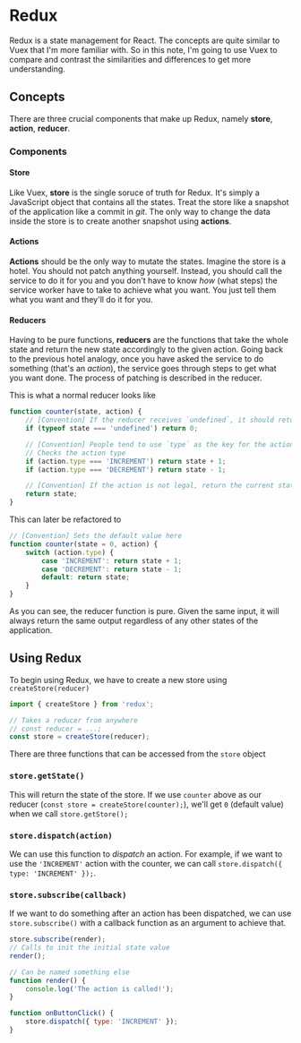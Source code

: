 # Redux

Redux is a state management for React. The concepts are quite similar to Vuex that I'm more familiar with. So in this note, I'm going to use Vuex to compare and contrast the similarities and differences to get more understanding.

## Concepts

There are three crucial components that make up Redux, namely **store**, **action**, **reducer**.

### Components

#### Store

Like Vuex, **store** is the single soruce of truth for Redux. It's simply a JavaScript object that contains all the states. Treat the store like a snapshot of the application like a commit in *git*. The only way to change the data inside the store is to create another snapshot using **actions**.

#### Actions

**Actions** should be the only way to mutate the states. Imagine the store is a hotel. You should not patch anything yourself. Instead, you should call the service to do it for you and you don't have to know *how* (what steps) the service worker have to take to achieve what you want. You just tell them what you want and they'll do it for you.

#### Reducers

Having to be pure functions, **reducers** are the functions that take the whole state and return the new state accordingly to the given action. Going back to the previous hotel analogy, once you have asked the service to do something (that's an *action*), the service goes through steps to get what you want done. The process of patching is described in the reducer.

This is what a normal reducer looks like

```javascript
function counter(state, action) {
    // [Convention] If the reducer receives `undefined`, it should return what it considers to be the initial value of the state
    if (typeof state === 'undefined') return 0;

    // [Convention] People tend to use `type` as the key for the action type. It could be something else but why would you do that?
    // Checks the action type
    if (action.type === 'INCREMENT') return state + 1;
    if (action.type === 'DECREMENT') return state - 1;

    // [Convention] If the action is not legal, return the current state
    return state;
}
```

This can later be refactored to

```javascript
// [Convention] Sets the default value here
function counter(state = 0, action) {
    switch (action.type) {
        case 'INCREMENT': return state + 1;
        case 'DECREMENT': return state - 1;
        default: return state;
    }
}
```

As you can see, the reducer function is pure. Given the same input, it will always return the same output regardless of any other states of the application.

## Using Redux

To begin using Redux, we have to create a new store using `createStore(reducer)`

```javascript
import { createStore } from 'redux';

// Takes a reducer from anywhere
// const reducer = ...;
const store = createStore(reducer);
```

There are three functions that can be accessed from the `store` object

### `store.getState()`

This will return the state of the store. If we use `counter` above as our reducer (`const store = createStore(counter);`), we'll get `0` (default value) when we call `store.getStore();`

### `store.dispatch(action)`

We can use this function to *dispatch* an action. For example, if we want to use the `'INCREMENT'` action with the counter, we can call `store.dispatch({ type: 'INCREMENT' });`.

### `store.subscribe(callback)`

If we want to do something after an action has been dispatched, we can use `store.subscribe()` with a callback function as an argument to achieve that.

```javascript
store.subscribe(render);
// Calls to init the initial state value
render();

// Can be named something else
function render() {
    console.log('The action is called!');
}

function onButtonClick() {
    store.dispatch({ type: 'INCREMENT' });
}
